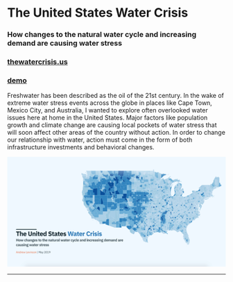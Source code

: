 # The United States Water Crisis

### How changes to the natural water cycle and increasing demand are causing water stress

### [thewatercrisis.us](https://thewatercrisis.us/)

### [demo](https://drive.google.com/file/d/1nWjOxIFAHXeP3QiD66jHRvSLVFZlhfHD/view?usp=sharing)

Freshwater has been described as the oil of the 21st century. In the wake of extreme water stress events across the globe in places like Cape Town, Mexico City, and Australia, I wanted to explore often overlooked water issues here at home in the United States. Major factors like population growth and climate change are causing local pockets of water stress that will soon affect other areas of the country without action. In order to change our relationship with water, action must come in the form of both infrastructure investments and behavioral changes.

![preview.png](../src/assets/images/preview.png)

---
